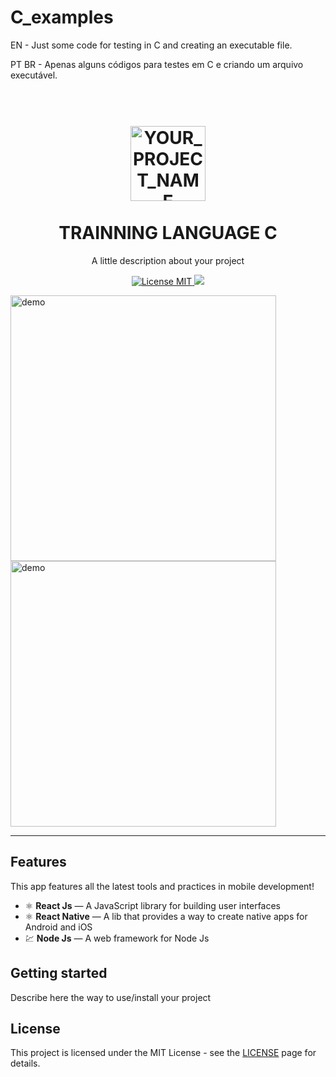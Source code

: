 # C_examples
EN -  Just some code for testing in C and creating an executable file.

PT BR - Apenas alguns códigos para testes em C e criando um arquivo executável.


<h1 align="center">
<br>
  <img src="YOUR_LOGO_URL" alt="YOUR_PROJECT_NAME" width="120">
<br>
<br>
TRAINNING LANGUAGE C
</h1>

<p align="center">A little description about your project</p>

<p align="center">
  <a href="https://opensource.org/licenses/MIT">
    <img src="https://img.shields.io/badge/License-MIT-blue.svg" alt="License MIT">
  </a>
  <a href="https://github.com/Sploters">
    <img src="https://img.shields.io/static/v1?label=C&message=Sploters&color=7159c1">
  </a>
</p>

[//]: # (Add your gifs/images here:)
<div>
  <img src="https://i.pinimg.com/originals/2c/e4/d0/2ce4d0614263f4d25507dd339137a8a8.gif" alt="demo" height="425">
  <img src="IMAGE_2_URL" alt="demo" height="425">
</div>

<hr />

## Features
[//]: # (Add the features of your project here:)
This app features all the latest tools and practices in mobile development!

- ⚛️ **React Js** — A JavaScript library for building user interfaces
- ⚛️ **React Native** — A lib that provides a way to create native apps for Android and iOS
- 💹 **Node Js** — A web framework for Node Js

## Getting started

Describe here the way to use/install your project


## License

This project is licensed under the MIT License - see the [LICENSE](https://opensource.org/licenses/MIT) page for details.
